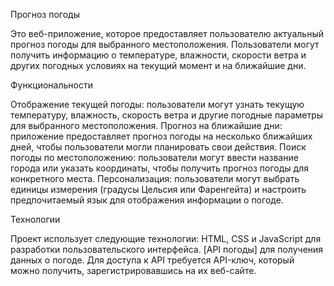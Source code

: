 Прогноз погоды

Это веб-приложение, которое предоставляет пользователю актуальный прогноз погоды для выбранного местоположения. Пользователи могут получить информацию о температуре, влажности, скорости ветра и других погодных условиях на текущий момент и на ближайшие дни.

Функциональности

Отображение текущей погоды: пользователи могут узнать текущую температуру, влажность, скорость ветра и другие погодные параметры для выбранного местоположения.
Прогноз на ближайшие дни: приложение предоставляет прогноз погоды на несколько ближайших дней, чтобы пользователи могли планировать свои действия.
Поиск погоды по местоположению: пользователи могут ввести название города или указать координаты, чтобы получить прогноз погоды для конкретного места.
Персонализация: пользователи могут выбрать единицы измерения (градусы Цельсия или Фаренгейта) и настроить предпочитаемый язык для отображения информации о погоде.

Технологии

Проект использует следующие технологии:
HTML, CSS и JavaScript для разработки пользовательского интерфейса.
[API погоды] для получения данных о погоде. Для доступа к API требуется API-ключ, который можно получить, зарегистрировавшись на их веб-сайте.